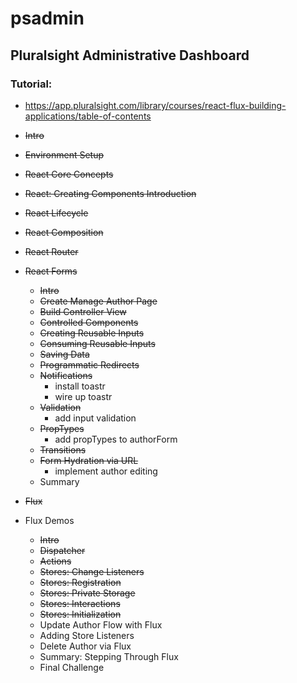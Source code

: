 # psadmin

## Pluralsight Administrative Dashboard

### Tutorial:
- https://app.pluralsight.com/library/courses/react-flux-building-applications/table-of-contents



- ~~Intro~~
- ~~Environment Setup~~
- ~~React Core Concepts~~
- ~~React: Creating Components Introduction~~
- ~~React Lifecycle~~
- ~~React Composition~~
- ~~React Router~~
- ~~React Forms~~
  - ~~Intro~~
  - ~~Create Manage Author Page~~
  - ~~Build Controller View~~
  - ~~Controlled Components~~
  - ~~Creating Reusable Inputs~~
  - ~~Consuming Reusable Inputs~~
  - ~~Saving Data~~
  - ~~Programmatic Redirects~~
  - ~~Notifications~~
    - install toastr
    - wire up toastr
  - ~~Validation~~
    - add input validation
  - ~~PropTypes~~
    - add propTypes to authorForm
  - ~~Transitions~~
  - ~~Form Hydration via URL~~
    - implement author editing
  - Summary
- ~~Flux~~

- Flux Demos
  - ~~Intro~~
  - ~~Dispatcher~~
  - ~~Actions~~
  - ~~Stores: Change Listeners~~
  - ~~Stores: Registration~~
  - ~~Stores: Private Storage~~
  - ~~Stores: Interactions~~
  - ~~Stores: Initialization~~
  - Update Author Flow with Flux
  - Adding Store Listeners
  - Delete Author via Flux
  - Summary: Stepping Through Flux
  - Final Challenge
